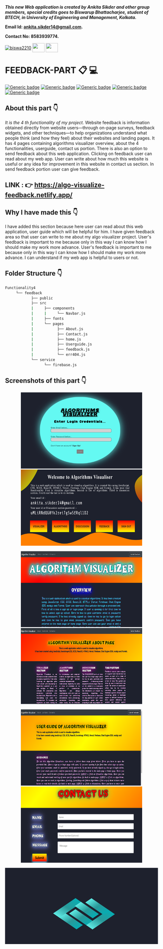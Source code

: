 
***This new Web application is created by Ankita Sikder and other group members, special credits goes to Biswarup Bhattacharjee, student of BTECH, in University of Engineering and Management, Kolkata.*** 
 
**Email Id: ankita.sikder14@gmail.com.** 

**Contact No: 8583939774.** 

<p align="left">
<a href="https://facebook.com/biswarup.bhattacharjee.5811" target="blank"><img align="center" src="https://cdn.jsdelivr.net/npm/simple-icons@3.0.1/icons/facebook.svg" alt="biswa2210" height="30" width="40" /></a>
<a href="https://instagram.com/biswarup2210" target="blank"><img align="center" src="https://cdn.jsdelivr.net/npm/simple-icons@3.0.1/icons/instagram.svg" alt="" height="30" width="40" /></a>
<a href="https://github.com/biswa2210/biswa2210" target="blank"><img align="center" src="https://cdn.jsdelivr.net/npm/simple-icons@3.0.1/icons/github.svg" alt="" height="30" width="40" /></a>
</p>

# FEEDBACK-PART :clipboard: :computer:

[![Generic badge](https://img.shields.io/badge/advance-html5-red)](https://shields.io/) [![Generic badge](https://img.shields.io/badge/advance-css3-green)](https://shields.io/) [![Generic badge](https://img.shields.io/badge/advance-javascript-yellow)](https://shields.io/) [![Generic badge](https://img.shields.io/badge/advance-bootstrap4-orange)](https://shields.io/) [![Generic badge](https://img.shields.io/badge/advance-scss-brightgreen)](https://shields.io/) 

## About this part :point_down: 

<div align="justified">
            
*It is the 4 th functionality of my project.* Website feedback is information obtained directly from website users—through on-page surveys, feedback widgets, and other techniques—to help organizations understand what people think (and how they feel) about their websites and landing pages. It has 4 pages containing algorithms visualizer overview, about the 4 functionalities, userguide, contact us portion. There is also an option to send feedback about this web application. Clicking on feedback user can read about my web app. User can write about how much this website is useful or any idea for improvement in this website in contact us section. In send feedback portion user can give feedback.
</div>

## LINK : :point_right: https://algo-visualize-feedback.netlify.app/

## Why I have made this :point_down:

<div align="justified">
            
I have added this section because here user can read about this web application, user guide which will be helpful for him. I have given feedback area so that user can write to me about my algo visualizer project. User's feedback is important to me because only in this way I can know how I should make my work more advance. User's feedback is important to me because only in this way I can know how I should make my work more advance. I can understand if my web app is helpful to users or not.
</div>

## Folder Structure :point_down:

```bash
Functionality4
     └── feedback
            ├── public
            ├── src
            |     ├── components
            |     |     └── Navbar.js
            |     ├── fonts
            |     └── pages
            |           ├── About.js
            |           ├── Contact.js
            |           ├── home.js
            |           ├── Userguide.js
            |           ├── feedback.js
            |           └── err404.js
            └── service
                  └── firebase.js
```

## Screenshots of this part :point_down: 
<div align="center">
            
<a href="s1.PNG"><img src="s1.PNG" width="400" height= "250"></a> <a href="s2.PNG"><img src="s2.PNG" width="400" height= "250"></a>

<a href="s12.PNG"><img src="s12.PNG" width="400" height= "250"></a> <a href="s13.PNG"><img src="s13.PNG" width="400" height= "250"></a>

<a href="s14.PNG"><img src="s14.PNG" width="400" height= "250"></a> <a href="s15.PNG"><img src="s15.PNG" width="400" height= "250"></a>

<a href="s16.PNG"><img src="s16.PNG" width="800" height= "250"></a>

</div>







